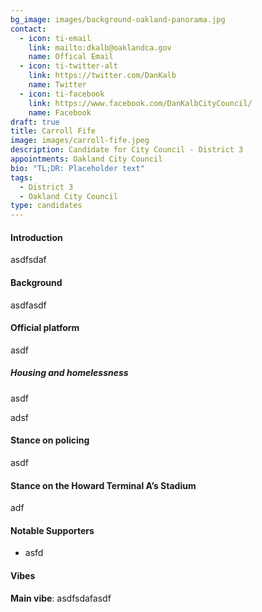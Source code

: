 ```yaml
---
bg_image: images/background-oakland-panorama.jpg
contact:
  - icon: ti-email
    link: mailto:dkalb@oaklandca.gov
    name: Offical Email
  - icon: ti-twitter-alt
    link: https://twitter.com/DanKalb
    name: Twitter
  - icon: ti-facebook
    link: https://www.facebook.com/DanKalbCityCouncil/
    name: Facebook
draft: true
title: Carroll Fife
image: images/carroll-fife.jpeg
description: Candidate for City Council - District 3
appointments: Oakland City Council
bio: "TL;DR: Placeholder text"
tags:
  - District 3
  - Oakland City Council
type: candidates
---
```

#### Introduction

asdfsdaf

#### Background

asdfasdf

#### Official platform

asdf

##### Housing and homelessness

asdf

adsf

#### Stance on policing

asdf

#### Stance on the Howard Terminal A’s Stadium

adf

#### Notable Supporters

* asfd

#### Vibes

**Main vibe**: asdfsdafasdf